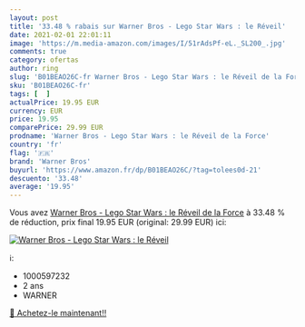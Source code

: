 ```yaml
---
layout: post
title: '33.48 % rabais sur Warner Bros - Lego Star Wars : le Réveil'
date: 2021-02-01 22:01:11
image: 'https://m.media-amazon.com/images/I/51rAdsPf-eL._SL200_.jpg'
comments: true
category: ofertas
author: ring
slug: 'B01BEAO26C-fr Warner Bros - Lego Star Wars : le Réveil de la Force'
sku: 'B01BEAO26C-fr'
tags: [  ]
actualPrice: 19.95 EUR
currency: EUR
price: 19.95
comparePrice: 29.99 EUR
prodname: 'Warner Bros - Lego Star Wars : le Réveil de la Force'
country: 'fr'
flag: '🇫🇷'
brand: 'Warner Bros'
buyurl: 'https://www.amazon.fr/dp/B01BEAO26C/?tag=tolees0d-21'
descuento: '33.48'
average: '19.95'
---
```


Vous avez [Warner Bros - Lego Star Wars : le Réveil de la Force](https://www.amazon.fr/dp/B01BEAO26C/?tag=tolees0d-21)  à  33.48 % de réduction, prix final  19.95 EUR (original: 29.99 EUR) ici:

[![Warner Bros - Lego Star Wars : le Réveil](https://m.media-amazon.com/images/I/51rAdsPf-eL._SL200_.jpg)](https://www.amazon.fr/dp/B01BEAO26C/?tag=tolees0d-21)

ℹ️:

- 1000597232
- 2 ans
- WARNER

[🛒 Achetez-le maintenant!!](https://www.amazon.fr/dp/B01BEAO26C/?tag=tolees0d-21)
